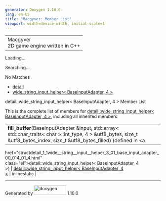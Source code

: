 ```yaml
---
generator: Doxygen 1.10.0
lang: en-US
title: "Macgyver: Member List"
viewport: width=device-width, initial-scale=1
---
```


<div id="top">

<div id="titlearea">

<table data-cellspacing="0" data-cellpadding="0">
<colgroup>
<col style="width: 100%" />
</colgroup>
<tbody>
<tr id="projectrow" class="odd">
<td id="projectalign"><div id="projectname">
Macgyver
</div>
<div id="projectbrief">
2D game engine written in C++
</div></td>
</tr>
</tbody>
</table>

</div>

<div id="main-nav">

</div>

<div id="MSearchSelectWindow"
onmouseover="return searchBox.OnSearchSelectShow()"
onmouseout="return searchBox.OnSearchSelectHide()"
onkeydown="return searchBox.OnSearchSelectKey(event)">

</div>

<div id="MSearchResultsWindow">

<div id="MSearchResults">

<div class="SRPage">

<div id="SRIndex">

<div id="SRResults">

</div>

<div id="Loading" class="SRStatus">

Loading...

</div>

<div id="Searching" class="SRStatus">

Searching...

</div>

<div id="NoMatches" class="SRStatus">

No Matches

</div>

</div>

</div>

</div>

</div>

<div id="nav-path" class="navpath">

- <a href="namespacedetail.html" class="el">detail</a>
- <a
  href="structdetail_1_1wide__string__input__helper_3_01_base_input_adapter_00_014_01_4.html"
  class="el">wide_string_input_helper&lt; BaseInputAdapter, 4 &gt;</a>

</div>

</div>

<div class="header">

<div class="headertitle">

<div class="title">

detail::wide_string_input_helper\< BaseInputAdapter, 4 \> Member List

</div>

</div>

</div>

<div class="contents">

This is the complete list of members for <a
href="structdetail_1_1wide__string__input__helper_3_01_base_input_adapter_00_014_01_4.html"
class="el">detail::wide_string_input_helper&lt; BaseInputAdapter, 4
&gt;</a>, including all inherited members.

|                                                                                                                                                                                   |                                                                                             |                                                                      |
|-----------------------------------------------------------------------------------------------------------------------------------------------------------------------------------|---------------------------------------------------------------------------------------------|----------------------------------------------------------------------|
| **fill_buffer**(BaseInputAdapter &input, std::array\< std::char_traits\< char \>::int_type, 4 \> &utf8_bytes, size_t &utf8_bytes_index, size_t &utf8_bytes_filled) (defined in <a 
 href="structdetail_1_1wide__string__input__helper_3_01_base_input_adapter_00_014_01_4.html"                                                                                        
 class="el">detail::wide_string_input_helper&lt; BaseInputAdapter, 4                                                                                                                
 &gt;</a>)                                                                                                                                                                          | <a                                                                                          
                                                                                                                                                                                     href="structdetail_1_1wide__string__input__helper_3_01_base_input_adapter_00_014_01_4.html"  
                                                                                                                                                                                     class="el">detail::wide_string_input_helper&lt; BaseInputAdapter, 4                          
                                                                                                                                                                                     &gt;</a>                                                                                     | <span class="mlabel">inline</span><span class="mlabel">static</span> |

</div>

------------------------------------------------------------------------

<span class="small">Generated
by [<img src="doxygen.svg" class="footer" width="104" height="31"
alt="doxygen" />](https://www.doxygen.org/index.html) 1.10.0</span>
